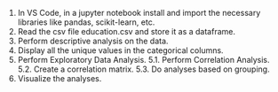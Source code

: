 1. In VS Code, in a jupyter notebook install and import the necessary libraries like pandas, scikit-learn, etc.
2. Read the csv file education.csv and store it as a dataframe.
3. Perform descriptive analysis on the data.
4. Display all the unique values in the categorical columns.
5. Perform Exploratory Data Analysis.
  5.1. Perform Correlation Analysis.
  5.2. Create a correlation matrix.
  5.3. Do analyses based on grouping.
6. Visualize the analyses.
